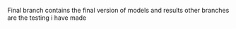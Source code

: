 Final branch contains the final version of models and results
other branches are the testing i have made
